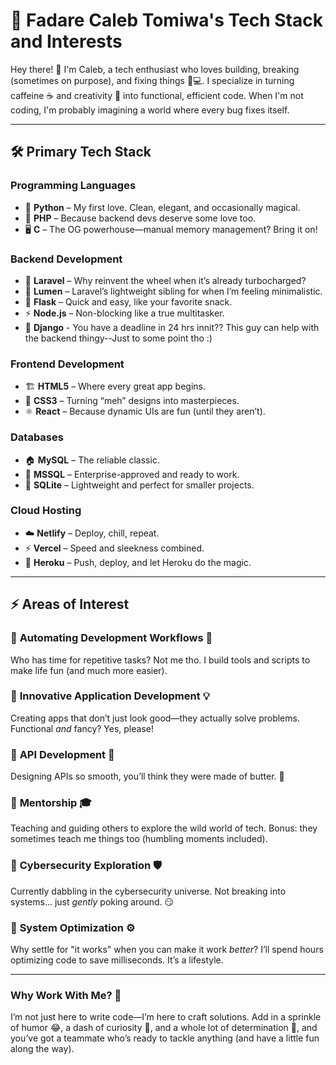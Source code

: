 # 🌟 Fadare Caleb Tomiwa's Tech Stack and Interests  

Hey there! 👋 I'm Caleb, a tech enthusiast who loves building, breaking (sometimes on purpose), and fixing things 🔧💻. I specialize in turning caffeine ☕ and creativity 🎨 into functional, efficient code. When I'm not coding, I'm probably imagining a world where every bug fixes itself.  

---

## 🛠 Primary Tech Stack  

### Programming Languages  
- 🐍 **Python** – My first love. Clean, elegant, and occasionally magical.  
- 🐘 **PHP** – Because backend devs deserve some love too.  
- 🖥️ **C** – The OG powerhouse—manual memory management? Bring it on!   

### Backend Development  
- 🚀 **Laravel** – Why reinvent the wheel when it’s already turbocharged?  
- 🌟 **Lumen** – Laravel’s lightweight sibling for when I’m feeling minimalistic.  
- 🍰 **Flask** – Quick and easy, like your favorite snack.  
- ⚡ **Node.js** – Non-blocking like a true multitasker.  
- 🐍 **Django** - You have a deadline in 24 hrs innit?? This guy can help with the backend thingy--Just to some point tho :)

### Frontend Development  
- 🏗 **HTML5** – Where every great app begins.  
- 🎨 **CSS3** – Turning “meh” designs into masterpieces.  
- ⚛ **React** – Because dynamic UIs are fun (until they aren’t).  

### Databases  
- 🏠 **MySQL** – The reliable classic.  
- 💼 **MSSQL** – Enterprise-approved and ready to work.  
- 📜 **SQLite** – Lightweight and perfect for smaller projects.  

### Cloud Hosting  
- ☁️ **Netlify** – Deploy, chill, repeat.  
- ⚡ **Vercel** – Speed and sleekness combined.  
- 🔮 **Heroku** – Push, deploy, and let Heroku do the magic.  

---

## ⚡ Areas of Interest  

### 🌟 **Automating Development Workflows** 🤖  
Who has time for repetitive tasks? Not me tho. I build tools and scripts to make life fun (and much more easier).  

### 🌟 **Innovative Application Development** 💡  
Creating apps that don’t just look good—they actually solve problems. Functional *and* fancy? Yes, please!  

### 🌟 **API Development** 🔌  
Designing APIs so smooth, you’ll think they were made of butter. 🧈  

### 🌟 **Mentorship** 🎓  
Teaching and guiding others to explore the wild world of tech. Bonus: they sometimes teach me things too (humbling moments included).  

### 🌟 **Cybersecurity Exploration** 🛡️  
Currently dabbling in the cybersecurity universe. Not breaking into systems... just *gently* poking around. 😏  

### 🌟 **System Optimization** ⚙️  
Why settle for "it works" when you can make it work *better*? I’ll spend hours optimizing code to save milliseconds. It’s a lifestyle.  

---

### Why Work With Me? 🤔  
I’m not just here to write code—I’m here to craft solutions. Add in a sprinkle of humor 😂, a dash of curiosity 🧐, and a whole lot of determination 💪, and you’ve got a teammate who’s ready to tackle anything (and have a little fun along the way).  
